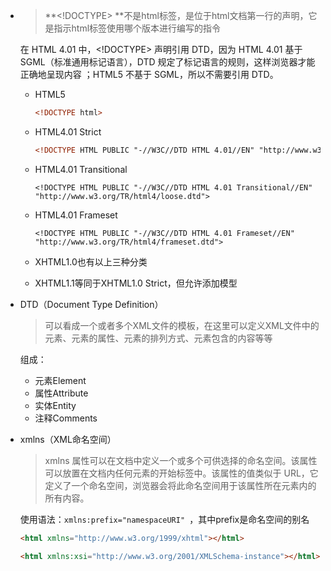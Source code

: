 - <!DOCTYPE>

  > **<!DOCTYPE> **不是html标签，是位于html文档第一行的声明，它是指示html标签使用哪个版本进行编写的指令

  在 HTML 4.01 中，<!DOCTYPE> 声明引用 DTD，因为 HTML 4.01 基于 SGML（标准通用标记语言），DTD 规定了标记语言的规则，这样浏览器才能正确地呈现内容 ；HTML5 不基于 SGML，所以不需要引用 DTD。 

  - HTML5

    ```html
    <!DOCTYPE html>
    ```

  - HTML4.01 Strict

    ```html
    <!DOCTYPE HTML PUBLIC "-//W3C//DTD HTML 4.01//EN" "http://www.w3.org/TR/html4/strict.dtd">
    ```

  - HTML4.01 Transitional

    ```
    <!DOCTYPE HTML PUBLIC "-//W3C//DTD HTML 4.01 Transitional//EN" 
    "http://www.w3.org/TR/html4/loose.dtd">
    ```

  - HTML4.01 Frameset

    ```
    <!DOCTYPE HTML PUBLIC "-//W3C//DTD HTML 4.01 Frameset//EN" 
    "http://www.w3.org/TR/html4/frameset.dtd">
    ```

  - XHTML1.0也有以上三种分类

  - XHTML1.1等同于XHTML1.0 Strict，但允许添加模型

- DTD（Document Type Definition）

  > 可以看成一个或者多个XML文件的模板，在这里可以定义XML文件中的元素、元素的属性、元素的排列方式、元素包含的内容等等 

  组成：

  - 元素Element
  - 属性Attribute
  - 实体Entity
  - 注释Comments

- xmlns（XML命名空间）

  > xmlns 属性可以在文档中定义一个或多个可供选择的命名空间。该属性可以放置在文档内任何元素的开始标签中。该属性的值类似于 URL，它定义了一个命名空间，浏览器会将此命名空间用于该属性所在元素内的所有内容。 

  使用语法：``xmlns:prefix="namespaceURI" ``，其中prefix是命名空间的别名

  ```html
  <html xmlns="http://www.w3.org/1999/xhtml"></html>
  
  <html xmlns:xsi="http://www.w3.org/2001/XMLSchema-instance"></html>
  ```

  